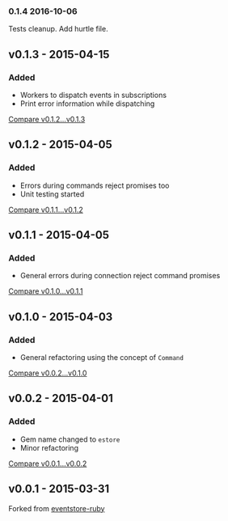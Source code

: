 ### 0.1.4 2016-10-06
Tests cleanup. Add hurtle file.


## v0.1.3 - 2015-04-15
### Added
* Workers to dispatch events in subscriptions
* Print error information while dispatching

[Compare v0.1.2...v0.1.3](https://github.com/eventstore-rb/estore/compare/v0.1.2...v0.1.3)

## v0.1.2 - 2015-04-05
### Added
* Errors during commands reject promises too
* Unit testing started

[Compare v0.1.1...v0.1.2](https://github.com/eventstore-rb/estore/compare/v0.1.1...v0.1.2)

## v0.1.1 - 2015-04-05
### Added
* General errors during connection reject command promises

[Compare v0.1.0...v0.1.1](https://github.com/eventstore-rb/estore/compare/v0.1.0...v0.1.1)

## v0.1.0 - 2015-04-03
### Added
* General refactoring using the concept of `Command`

[Compare v0.0.2...v0.1.0](https://github.com/eventstore-rb/estore/compare/v0.0.2...v0.1.0)

## v0.0.2 - 2015-04-01
### Added
* Gem name changed to `estore`
* Minor refactoring

[Compare v0.0.1...v0.0.2](https://github.com/eventstore-rb/estore/compare/v0.0.1...v0.0.2)

## v0.0.1 - 2015-03-31
Forked from [eventstore-ruby](https://github.com/mathieuravaux/eventstore-ruby)
